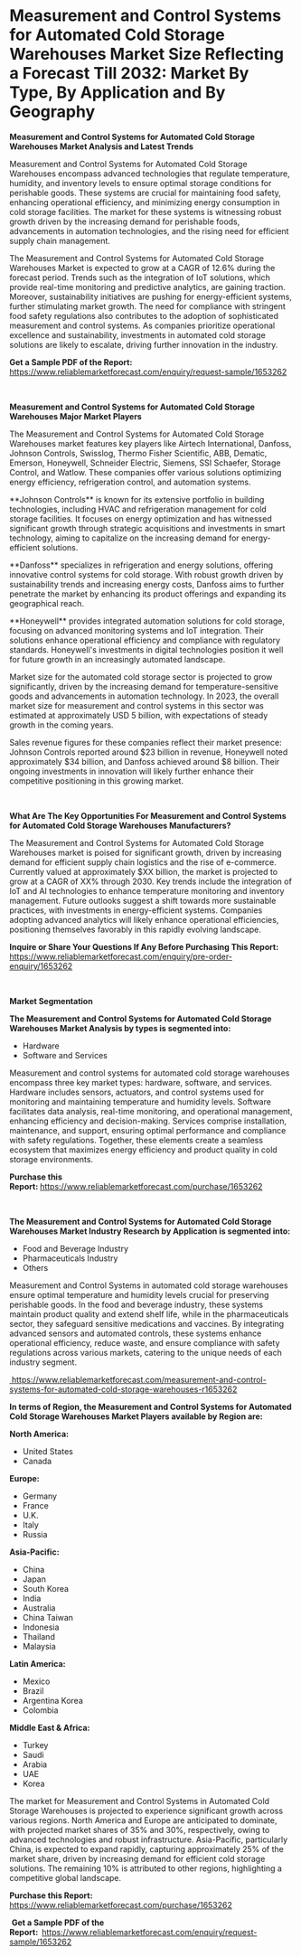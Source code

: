 <p><h1>Measurement and Control Systems for Automated Cold Storage Warehouses Market Size Reflecting a Forecast Till 2032: Market By Type, By Application and By Geography</h1></p><p><strong>Measurement and Control Systems for Automated Cold Storage Warehouses Market Analysis and Latest Trends</strong></p>
<p><p>Measurement and Control Systems for Automated Cold Storage Warehouses encompass advanced technologies that regulate temperature, humidity, and inventory levels to ensure optimal storage conditions for perishable goods. These systems are crucial for maintaining food safety, enhancing operational efficiency, and minimizing energy consumption in cold storage facilities. The market for these systems is witnessing robust growth driven by the increasing demand for perishable foods, advancements in automation technologies, and the rising need for efficient supply chain management.</p><p>The Measurement and Control Systems for Automated Cold Storage Warehouses Market is expected to grow at a CAGR of 12.6% during the forecast period. Trends such as the integration of IoT solutions, which provide real-time monitoring and predictive analytics, are gaining traction. Moreover, sustainability initiatives are pushing for energy-efficient systems, further stimulating market growth. The need for compliance with stringent food safety regulations also contributes to the adoption of sophisticated measurement and control systems. As companies prioritize operational excellence and sustainability, investments in automated cold storage solutions are likely to escalate, driving further innovation in the industry.</p></p>
<p><strong>Get a Sample PDF of the Report:&nbsp;</strong> <a href="https://www.reliablemarketforecast.com/enquiry/request-sample/1653262?utm_campaign=2456&utm_medium=2&utm_source=Github&utm_content=ia&utm_term=18042025&utm_id=measurement-and-control-systems-for-automated-cold-storage-warehouses">https://www.reliablemarketforecast.com/enquiry/request-sample/1653262</a></p>
<p>&nbsp;</p>
<p><strong>Measurement and Control Systems for Automated Cold Storage Warehouses Major Market Players</strong></p>
<p><p>The Measurement and Control Systems for Automated Cold Storage Warehouses market features key players like Airtech International, Danfoss, Johnson Controls, Swisslog, Thermo Fisher Scientific, ABB, Dematic, Emerson, Honeywell, Schneider Electric, Siemens, SSI Schaefer, Storage Control, and Watlow. These companies offer various solutions optimizing energy efficiency, refrigeration control, and automation systems.</p><p>**Johnson Controls** is known for its extensive portfolio in building technologies, including HVAC and refrigeration management for cold storage facilities. It focuses on energy optimization and has witnessed significant growth through strategic acquisitions and investments in smart technology, aiming to capitalize on the increasing demand for energy-efficient solutions.</p><p>**Danfoss** specializes in refrigeration and energy solutions, offering innovative control systems for cold storage. With robust growth driven by sustainability trends and increasing energy costs, Danfoss aims to further penetrate the market by enhancing its product offerings and expanding its geographical reach.</p><p>**Honeywell** provides integrated automation solutions for cold storage, focusing on advanced monitoring systems and IoT integration. Their solutions enhance operational efficiency and compliance with regulatory standards. Honeywell's investments in digital technologies position it well for future growth in an increasingly automated landscape.</p><p>Market size for the automated cold storage sector is projected to grow significantly, driven by the increasing demand for temperature-sensitive goods and advancements in automation technology. In 2023, the overall market size for measurement and control systems in this sector was estimated at approximately USD 5 billion, with expectations of steady growth in the coming years.</p><p>Sales revenue figures for these companies reflect their market presence: Johnson Controls reported around $23 billion in revenue, Honeywell noted approximately $34 billion, and Danfoss achieved around $8 billion. Their ongoing investments in innovation will likely further enhance their competitive positioning in this growing market.</p></p>
<p>&nbsp;</p>
<p><strong>What Are The Key Opportunities For Measurement and Control Systems for Automated Cold Storage Warehouses Manufacturers?</strong></p>
<p><p>The Measurement and Control Systems for Automated Cold Storage Warehouses market is poised for significant growth, driven by increasing demand for efficient supply chain logistics and the rise of e-commerce. Currently valued at approximately $XX billion, the market is projected to grow at a CAGR of XX% through 2030. Key trends include the integration of IoT and AI technologies to enhance temperature monitoring and inventory management. Future outlooks suggest a shift towards more sustainable practices, with investments in energy-efficient systems. Companies adopting advanced analytics will likely enhance operational efficiencies, positioning themselves favorably in this rapidly evolving landscape.</p></p>
<p><strong>Inquire or Share Your Questions If Any Before Purchasing This Report:</strong> <a href="https://www.reliablemarketforecast.com/enquiry/pre-order-enquiry/1653262?utm_campaign=2456&utm_medium=2&utm_source=Github&utm_content=ia&utm_term=18042025&utm_id=measurement-and-control-systems-for-automated-cold-storage-warehouses">https://www.reliablemarketforecast.com/enquiry/pre-order-enquiry/1653262</a></p>
<p>&nbsp;</p>
<p><strong>Market Segmentation</strong></p>
<p><strong>The Measurement and Control Systems for Automated Cold Storage Warehouses Market Analysis by types is segmented into:</strong></p>
<p><ul><li>Hardware</li><li>Software and Services</li></ul></p>
<p><p>Measurement and control systems for automated cold storage warehouses encompass three key market types: hardware, software, and services. Hardware includes sensors, actuators, and control systems used for monitoring and maintaining temperature and humidity levels. Software facilitates data analysis, real-time monitoring, and operational management, enhancing efficiency and decision-making. Services comprise installation, maintenance, and support, ensuring optimal performance and compliance with safety regulations. Together, these elements create a seamless ecosystem that maximizes energy efficiency and product quality in cold storage environments.</p></p>
<p><strong>Purchase this Report:&nbsp;</strong><a href="https://www.reliablemarketforecast.com/purchase/1653262?utm_campaign=2456&utm_medium=2&utm_source=Github&utm_content=ia&utm_term=18042025&utm_id=measurement-and-control-systems-for-automated-cold-storage-warehouses">https://www.reliablemarketforecast.com/purchase/1653262</a></p>
<p>&nbsp;</p>
<p><strong>The Measurement and Control Systems for Automated Cold Storage Warehouses Market Industry Research by Application is segmented into:</strong></p>
<p><ul><li>Food and Beverage Industry</li><li>Pharmaceuticals Industry</li><li>Others</li></ul></p>
<p><p>Measurement and Control Systems in automated cold storage warehouses ensure optimal temperature and humidity levels crucial for preserving perishable goods. In the food and beverage industry, these systems maintain product quality and extend shelf life, while in the pharmaceuticals sector, they safeguard sensitive medications and vaccines. By integrating advanced sensors and automated controls, these systems enhance operational efficiency, reduce waste, and ensure compliance with safety regulations across various markets, catering to the unique needs of each industry segment.</p></p>
<p><a href="https://www.reliablemarketforecast.com/measurement-and-control-systems-for-automated-cold-storage-warehouses-r1653262?utm_campaign=2456&utm_medium=2&utm_source=Github&utm_content=ia&utm_term=18042025&utm_id=measurement-and-control-systems-for-automated-cold-storage-warehouses">&nbsp;https://www.reliablemarketforecast.com/measurement-and-control-systems-for-automated-cold-storage-warehouses-r1653262</a></p>
<p><strong>In terms of Region, the Measurement and Control Systems for Automated Cold Storage Warehouses Market Players available by Region are:</strong></p>
<p>
    <p> <strong> North America: </strong>
        <ul>
            <li>United States</li>
            <li>Canada</li>
        </ul>
        </p> 
    <p> <strong> Europe: </strong>
        <ul>
            <li>Germany</li>
            <li>France</li>
            <li>U.K.</li>
            <li>Italy</li>
            <li>Russia</li>
        </ul>
        </p> 
    <p> <strong> Asia-Pacific: </strong>
        <ul>
            <li>China</li>
            <li>Japan</li>
            <li>South Korea</li>
            <li>India</li>
            <li>Australia</li>
            <li>China Taiwan</li>
            <li>Indonesia</li>
            <li>Thailand</li>
            <li>Malaysia</li>
        </ul>
        </p> 
    <p> <strong> Latin America: </strong>
        <ul>
            <li>Mexico</li>
            <li>Brazil</li>
            <li>Argentina Korea</li>
            <li>Colombia</li>
        </ul>
        </p> 
    <p> <strong> Middle East & Africa: </strong>
        <ul>
            <li>Turkey</li>
            <li>Saudi</li>
            <li>Arabia</li>
            <li>UAE</li>
            <li>Korea</li>
        </ul>
    </p>
    </p>
<p><p>The market for Measurement and Control Systems in Automated Cold Storage Warehouses is projected to experience significant growth across various regions. North America and Europe are anticipated to dominate, with projected market shares of 35% and 30%, respectively, owing to advanced technologies and robust infrastructure. Asia-Pacific, particularly China, is expected to expand rapidly, capturing approximately 25% of the market share, driven by increasing demand for efficient cold storage solutions. The remaining 10% is attributed to other regions, highlighting a competitive global landscape.</p></p>
<p><strong>Purchase this Report: </strong><a href="https://www.reliablemarketforecast.com/purchase/1653262?utm_campaign=2456&utm_medium=2&utm_source=Github&utm_content=ia&utm_term=18042025&utm_id=measurement-and-control-systems-for-automated-cold-storage-warehouses">https://www.reliablemarketforecast.com/purchase/1653262</a></p>
<p>&nbsp;<strong>Get a Sample PDF of the Report:&nbsp;&nbsp;</strong><a href="https://www.reliablemarketforecast.com/enquiry/request-sample/1653262?utm_campaign=2456&utm_medium=2&utm_source=Github&utm_content=ia&utm_term=18042025&utm_id=measurement-and-control-systems-for-automated-cold-storage-warehouses">https://www.reliablemarketforecast.com/enquiry/request-sample/1653262</a></p>
<p><strong></strong></p>
<p><p></p><p></p><p></p></p>